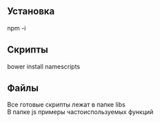 ## Установка

npm -i

## Скрипты

bower install namescripts

## Файлы

Все готовые скрипты лежат в папке libs  
В папке js примеры частоиспользуемых функций